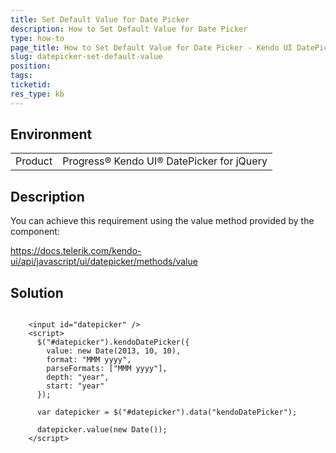 ```yaml
---
title: Set Default Value for Date Picker
description: How to Set Default Value for Date Picker
type: how-to
page_title: How to Set Default Value for Date Picker - Kendo UI DatePicker for jQuery
slug: datepicker-set-default-value
position:
tags:
ticketid:
res_type: kb
---
```


## Environment
<table>
	<tbody>
		<tr>
			<td>Product</td>
			<td>Progress® Kendo UI® DatePicker for jQuery</td>
		</tr>
	</tbody>
</table>


## Description

You can achieve this requirement using the value method provided by the component:

https://docs.telerik.com/kendo-ui/api/javascript/ui/datepicker/methods/value

## Solution

```dojo

    <input id="datepicker" />
    <script>
      $("#datepicker").kendoDatePicker({
        value: new Date(2013, 10, 10),
        format: "MMM yyyy",
        parseFormats: ["MMM yyyy"],
        depth: "year",
        start: "year"
      });

      var datepicker = $("#datepicker").data("kendoDatePicker");

      datepicker.value(new Date());
    </script>

```
